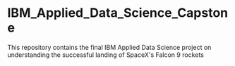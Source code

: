 # IBM_Applied_Data_Science_Capstone
This repository contains the final IBM Applied Data Science project on understanding the successful landing of SpaceX's Falcon 9 rockets
